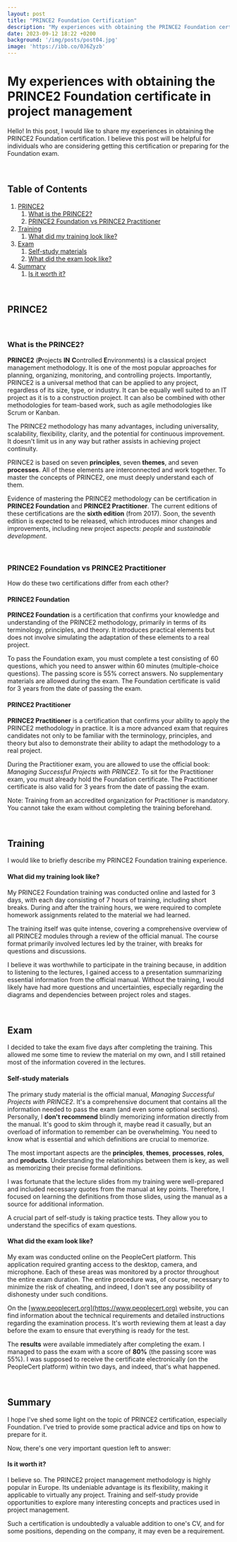 ```yaml
---
layout: post
title: "PRINCE2 Foundation Certification"
description: "My experiences with obtaining the PRINCE2 Foundation certificate in project management"
date: 2023-09-12 18:22 +0200
background: '/img/posts/post04.jpg'
image: 'https://ibb.co/0J6Zyzb'
---
```


# My experiences with obtaining the PRINCE2 Foundation certificate in project management

Hello! In this post, I would like to share my experiences in obtaining the PRINCE2 Foundation certification. 
I believe this post will be helpful for individuals who are considering getting this certification or preparing for the Foundation exam.

&nbsp;
## Table of Contents

1. [PRINCE2](#PRINCE2)
    1. [What is the PRINCE2?](#what-is-the-prince2)
    2. [PRINCE2 Foundation vs PRINCE2 Practitioner](#prince2-foundation-vs-prince2-practitioner)
2. [Training](#training)
    1. [What did my training look like?](#what-did-my-training-look-like)
3. [Exam](#egzamin)
    1. [Self-study materials](#self-study-materials)
    2. [What did the exam look like?](#what-did-the-exam-look-like)
4. [Summary](#summary)
    1. [Is it worth it?](#is-it-worth-it)

&nbsp;
## PRINCE2

&nbsp;
### What is the PRINCE2?

**PRINCE2** (**P**rojects **IN** **C**ontrolled **E**nvironments) is a classical project management methodology. It is one of the most popular approaches 
for planning, organizing, monitoring, and controlling projects. 
Importantly, PRINCE2 is a universal method that can be applied to any project, regardless of its size, type, or industry. 
It can be equally well suited to an IT project as it is to a construction project. 
It can also be combined with other methodologies for team-based work, such as agile methodologies like Scrum or Kanban.


The PRINCE2 methodology has many advantages, including universality, scalability, flexibility, clarity, and the potential for continuous improvement. 
It doesn't limit us in any way but rather assists in achieving project continuity.


PRINCE2 is based on seven **principles**, seven **themes**, and seven **processes**. 
All of these elements are interconnected and work together. To master the concepts of PRINCE2, 
one must deeply understand each of them.


Evidence of mastering the PRINCE2 methodology can be certification in **PRINCE2 Foundation** and **PRINCE2 Practitioner**. 
The current editions of these certifications are the **sixth edition** (from 2017). Soon, the seventh edition is expected to be released, 
which introduces minor changes and improvements, including new project aspects: *people* and *sustainable development*.

&nbsp;
### PRINCE2 Foundation vs PRINCE2 Practitioner

How do these two certifications differ from each other?


#### PRINCE2 Foundation

**PRINCE2 Foundation** is a certification that confirms your knowledge and understanding of the PRINCE2 methodology, 
primarily in terms of its terminology, principles, and theory. 
It introduces practical elements but does not involve simulating the adaptation of these elements to a real project.


To pass the Foundation exam, you must complete a test consisting of 60 questions, 
which you need to answer within 60 minutes (multiple-choice questions). The passing score is 55% correct answers. 
No supplementary materials are allowed during the exam. 
The Foundation certificate is valid for 3 years from the date of passing the exam.


#### PRINCE2 Practitioner
**PRINCE2 Practitioner** is a certification that confirms your ability to apply the PRINCE2 methodology in practice. 
It is a more advanced exam that requires candidates not only to be familiar with the terminology, principles, and theory but also to demonstrate their ability to adapt the methodology to a real project.


During the Practitioner exam, you are allowed to use the official book: *Managing Successful Projects with PRINCE2*. 
To sit for the Practitioner exam, you must already hold the Foundation certificate. The Practitioner certificate is also valid for 3 years from the date of passing the exam.


Note: Training from an accredited organization for Practitioner is mandatory. You cannot take the exam without completing the training beforehand.

&nbsp;
## Training

I would like to briefly describe my PRINCE2 Foundation training experience.


#### What did my training look like?

My PRINCE2 Foundation training was conducted online and lasted for 3 days, 
with each day consisting of 7 hours of training, including short breaks. During and after the training hours, 
we were required to complete homework assignments related to the material we had learned.


The training itself was quite intense, covering a comprehensive overview of all PRINCE2 modules through a review of the official manual.
The course format primarily involved lectures led by the trainer, with breaks for questions and discussions.


I believe it was worthwhile to participate in the training because, in addition to listening to the lectures, 
I gained access to a presentation summarizing essential information from the official manual. Without the training, 
I would likely have had more questions and uncertainties, especially regarding the diagrams and dependencies between project roles and stages.

&nbsp;
## Exam

I decided to take the exam five days after completing the training. This allowed me some time to review the material on my own, and I still retained most of the information covered in the lectures.


#### Self-study materials

The primary study material is the official manual, *Managing Successful Projects with PRINCE2*. 
It's a comprehensive document that contains all the information needed to pass the exam (and even some optional sections). 
Personally, I **don't recommend** blindly memorizing information directly from the manual. 
It's good to skim through it, maybe read it casually, but an overload of information to remember can be overwhelming. 
You need to know what is essential and which definitions are crucial to memorize.


The most important aspects are the **principles**, **themes**, **processes**, **roles**, and **products**. 
Understanding the relationships between them is key, as well as memorizing their precise formal definitions.


I was fortunate that the lecture slides from my training were well-prepared and included necessary quotes from the manual at key points. 
Therefore, I focused on learning the definitions from those slides, using the manual as a source for additional information.


A crucial part of self-study is taking practice tests. They allow you to understand the specifics of exam questions.

#### What did the exam look like?

My exam was conducted online on the PeopleCert platform. 
This application required granting access to the desktop, camera, and microphone. 
Each of these areas was monitored by a proctor throughout the entire exam duration. The entire procedure was, of course, 
necessary to minimize the risk of cheating, and indeed, I don't see any possibility of dishonesty under such conditions.


On the [www.peoplecert.org](https://www.peoplecert.org) website, you can find information about the technical requirements 
and detailed instructions regarding the examination process. It's worth reviewing them at least a day before the exam to ensure that everything is ready for the test.


The **results** were available immediately after completing the exam. I managed to pass the exam with a score of **80%** (the passing score was 55%).
I was supposed to receive the certificate electronically (on the PeopleCert platform) within two days, and indeed, that's what happened.

&nbsp;
## Summary

I hope I've shed some light on the topic of PRINCE2 certification, especially Foundation. 
I've tried to provide some practical advice and tips on how to prepare for it.


Now, there's one very important question left to answer:
#### Is it worth it?

I believe so. The PRINCE2 project management methodology is highly popular in Europe. 
Its undeniable advantage is its flexibility, making it applicable to virtually any project. 
Training and self-study provide opportunities to explore many interesting concepts and practices used in project management.


Such a certification is undoubtedly a valuable addition to one's CV, and for some positions, 
depending on the company, it may even be a requirement.
<br/><br/>

<script src="https://utteranc.es/client.js"
        repo="wszlosek/DevDawn"
        issue-term="title"
        theme="github-light"
        crossorigin="anonymous"
        async>
</script>
